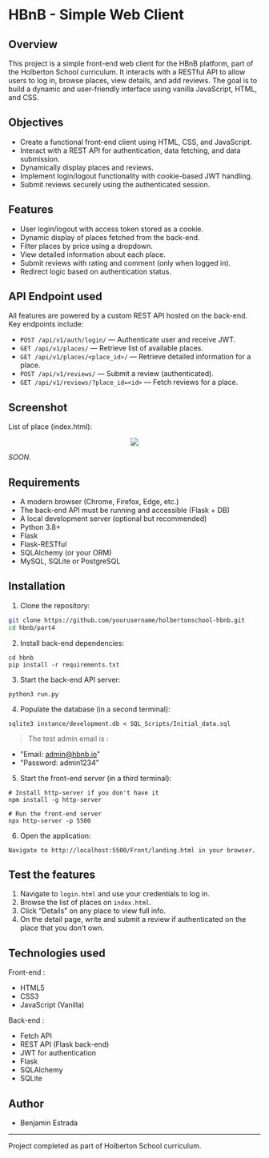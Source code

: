 # HBnB - Simple Web Client

## Overview

This project is a simple front-end web client for the HBnB platform, part of the Holberton School curriculum. It interacts with a RESTful API to allow users to log in, browse places, view details, and add reviews. The goal is to build a dynamic and user-friendly interface using vanilla JavaScript, HTML, and CSS.

## Objectives

- Create a functional front-end client using HTML, CSS, and JavaScript.
- Interact with a REST API for authentication, data fetching, and data submission.
- Dynamically display places and reviews.
- Implement login/logout functionality with cookie-based JWT handling.
- Submit reviews securely using the authenticated session.

## Features

- User login/logout with access token stored as a cookie.
- Dynamic display of places fetched from the back-end.
- Filter places by price using a dropdown.
- View detailed information about each place.
- Submit reviews with rating and comment (only when logged in).
- Redirect logic based on authentication status.

## API Endpoint used

All features are powered by a custom REST API hosted on the back-end. Key endpoints include:

- `POST /api/v1/auth/login/` — Authenticate user and receive JWT.
- `GET /api/v1/places/` — Retrieve list of available places.
- `GET /api/v1/places/<place_id>/` — Retrieve detailed information for a place.
- `POST /api/v1/reviews/` — Submit a review (authenticated).
- `GET /api/v1/reviews/?place_id=<id>` — Fetch reviews for a place.

## Screenshot

List of place (index.html):
<p align="center">
  <img src="images/list_of_places.png"/>
</p>

_SOON._

## Requirements

- A modern browser (Chrome, Firefox, Edge, etc.)
- The back-end API must be running and accessible (Flask + DB)
- A local development server (optional but recommended)
- Python 3.8+
- Flask
- Flask-RESTful
- SQLAlchemy (or your ORM)
- MySQL, SQLite or PostgreSQL

## Installation

1. Clone the repository:

```bash
git clone https://github.com/yourusername/holbertonschool-hbnb.git
cd hbnb/part4
```

2. Install back-end dependencies:

```
cd hbnb
pip install -r requirements.txt
```

3. Start the back-end API server:

```
python3 run.py
```

4. Populate the database (in a second terminal):

```
sqlite3 instance/development.db < SQL_Scripts/Initial_data.sql
```

> The test admin email is :
- "Email: admin@hbnb.io"
- "Password: admin1234"

5. Start the front-end server (in a third terminal):

```
# Install http-server if you don't have it
npm install -g http-server

# Run the front-end server
npx http-server -p 5500
```

6. Open the application:
```
Navigate to http://localhost:5500/Front/landing.html in your browser.
```

## Test the features

1. Navigate to `login.html` and use your credentials to log in.
2. Browse the list of places on `index.html`.
3. Click “Details” on any place to view full info.
4. On the detail page, write and submit a review if authenticated on the place that you don't own.

## Technologies used

Front-end :  
- HTML5
- CSS3
- JavaScript (Vanilla)  

Back-end :  
- Fetch API
- REST API (Flask back-end)
- JWT for authentication
- Flask
- SQLAlchemy
- SQLite

## Author

- Benjamin Estrada

---

Project completed as part of Holberton School curriculum.
